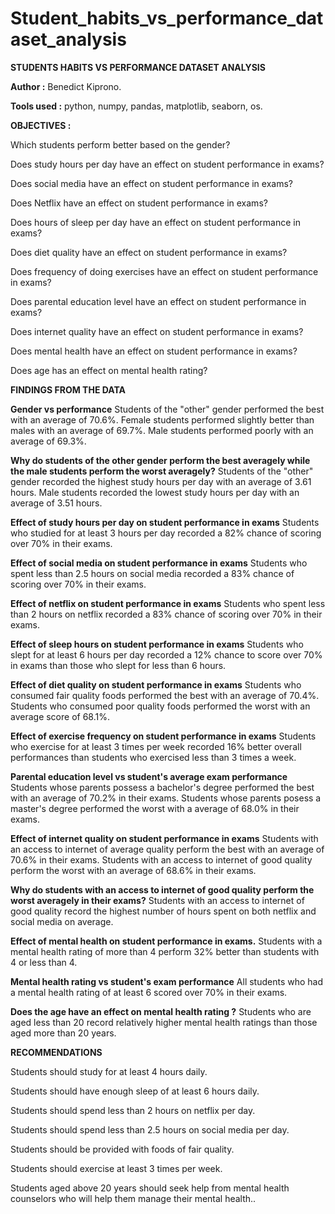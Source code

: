 # Student_habits_vs_performance_dataset_analysis
**STUDENTS HABITS VS PERFORMANCE DATASET ANALYSIS**

**Author :** Benedict Kiprono.

**Tools used :** python, numpy, pandas, matplotlib, seaborn, os.

**OBJECTIVES :**

Which students perform better based on the gender?

Does study hours per day have an effect on student performance in exams?

Does social media have an effect on student performance in exams?

Does Netflix have an effect on student performance in exams?

Does hours of sleep per day have an effect on student performance in exams?

Does diet quality have an effect on student performance in exams?

Does frequency of doing exercises have an effect on student performance in exams?

Does parental education level have an effect on student performance in exams?

Does internet quality have an effect on student performance in exams?

Does mental health have an effect on student performance in exams?

Does age has an effect on mental health rating?



**FINDINGS FROM THE DATA**

**Gender vs performance**
Students of the "other" gender performed the best with an average of 70.6%.
Female students performed slightly better than males with an average of 69.7%.
Male students performed poorly with an average of 69.3%.

**Why do students of the other gender perform the best averagely while the male students perform the worst averagely?**
Students of the "other" gender recorded the highest study hours per day with an average of 3.61 hours.
Male students recorded the lowest study hours per day with an average of 3.51 hours.

**Effect of study hours per day on student performance in exams**
Students who studied for at least 3 hours per day recorded a 82% chance of scoring over 70% in their exams.

**Effect of social media on student performance in exams**
Students who spent less than 2.5 hours on social media recorded a 83% chance of scoring over 70% in their exams.

**Effect of netflix on student performance in exams**
Students who spent less than 2 hours on netflix recorded a 83% chance of scoring over 70% in their exams.

**Effect of sleep hours on student performance in exams**
Students who slept for at least 6 hours per day recorded a 12% chance to score over 70% in exams than those who slept for less than 6 hours.

**Effect of diet quality on student performance in exams**
Students who consumed fair quality foods performed the best with an average of 70.4%.
Students who consumed poor quality foods performed the worst with an average score of 68.1%.

**Effect of exercise frequency on student performance in exams**
Students who exercise for at least 3 times per week recorded 16% better overall performances than students who exercised less than 3 times a week.

**Parental education level vs student's average exam performance**
Students whose parents possess a bachelor's degree performed the best with an average of 70.2% in their exams.
Students whose parents posess a master's degree performed the worst with a average of 68.0% in their exams.

**Effect of internet quality on student performance in exams**
Students with an access to internet of average quality perform the best with an average of 70.6% in their exams.
Students with an access to internet of good quality perform the worst with an average of 68.6% in their exams.

**Why do students with an access to internet of good quality perform the worst averagely in their exams?**
Students with an access to internet of good quality record the highest number of hours spent on both netflix and social media on average.

**Effect of mental health on student performance in exams.**
Students with a mental health rating of more than 4 perform 32% better than students with 4 or less than 4.

**Mental health rating vs student's exam performance**
All students who had a mental health rating of at least 6 scored over 70% in their exams.

**Does the age have an effect on mental health rating ?**
Students who are aged less than 20 record relatively higher mental health ratings than those aged more than 20 years.


**RECOMMENDATIONS**

Students should study for at least 4 hours daily.

Students should have enough sleep of at least 6 hours daily.

Students should spend less than 2 hours on netflix per day.

Students should spend less than 2.5 hours on social media per day.

Students should be provided with foods of fair quality.

Students should exercise at least 3 times per week.

Students aged above 20 years should seek help from mental health counselors who will help them manage their mental health..
